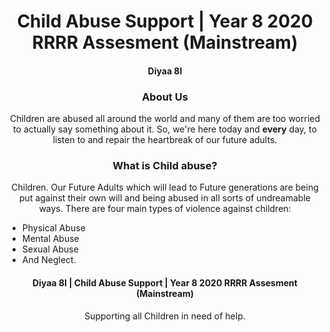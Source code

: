 <h1 align="center">
    Child Abuse Support | Year 8 2020 RRRR Assesment (Mainstream)
</h1>
 <h4 align="center">
 Diyaa 8I
 </h4>

<h3 align="center">
About Us
</h3>

 <p align="center"> Children are abused all around the world and many of them are too worried to actually say something about it. So, we're here today and <b>every</b> day, to listen to and repair the heartbreak of our future adults.
</p>

<h3 align="center">
What is Child abuse?
</h3>

<p align="center">
Children. Our Future Adults which will lead to Future generations are being put against their own will and being abused in all sorts of undreamable ways. There are four main types of violence against children:
<ul>
<li> Physical Abuse
<li> Mental Abuse
<li> Sexual Abuse
<li> And Neglect.
</ul>
</p>

<p align="center">

</p>

<h4 align="center">
Diyaa 8I | Child Abuse Support | Year 8 2020 RRRR Assesment (Mainstream)
</h4>
 <footer><p align="center">
 Supporting all Children in need of help.
 </p></footer>